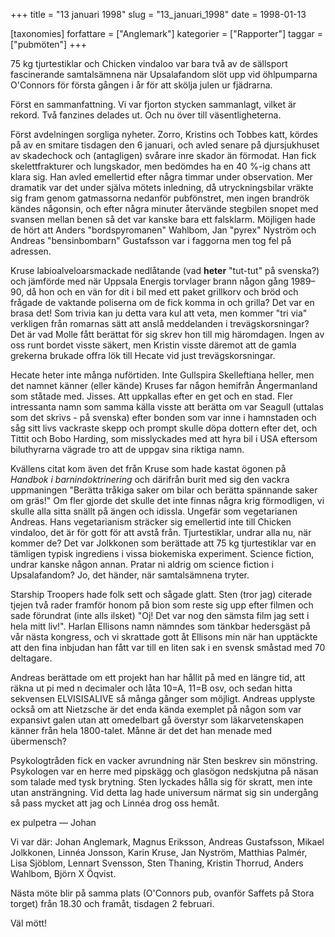 +++
title = "13 januari 1998"
slug = "13_januari_1998"
date = 1998-01-13

[taxonomies]
forfattare = ["Anglemark"]
kategorier = ["Rapporter"]
taggar = ["pubmöten"]
+++

75 kg tjurtestiklar och Chicken vindaloo var bara två av de sällsport fascinerande samtalsämnena när Upsalafandom slöt upp vid öhlpumparna O'Connors för första gången i år för att skölja julen ur fjädrarna.

Först en sammanfattning. Vi var fjorton stycken sammanlagt, vilket är rekord. Två fanzines delades ut. Och nu över till väsentligheterna.

<!-- more -->

Först avdelningen sorgliga nyheter. Zorro, Kristins och Tobbes katt, kördes på av en smitare tisdagen den 6 januari, och avled senare på djursjukhuset av skadechock och (antagligen) svårare inre skador än förmodat. Han fick skelettfrakturer och lungskador, men bedömdes ha en 40 %-ig chans att klara sig. Han avled emellertid efter några timmar under observation. Mer dramatik var det under själva mötets inledning, då utryckningsbilar vräkte sig fram genom gatmassorna nedanför pubfönstret, men ingen brandrök kändes någonsin, och efter några minuter återvände stegbilen snopet med svansen mellan benen så det var kanske bara ett falsklarm. Möjligen hade de hört att Anders "bordspyromanen" Wahlbom, Jan "pyrex" Nyström och Andreas "bensinbombarn" Gustafsson var i faggorna men tog fel på adressen.

Kruse labioalveloarsmackade nedlåtande (vad **heter** "tut-tut" på svenska?) och jämförde med när Uppsala Energis torvlager brann någon gång 1989–90, då hon och en vän for dit i bil med ett paket grillkorv och bröd och frågade de vaktande poliserna om de fick komma in och grilla? Det var en brasa det! Som trivia kan ju detta vara kul att veta, men kommer "tri via" verkligen från romarnas sätt att anslå meddelanden i trevägskorsningar? Det är vad Molle fått berättat för sig skrev hon till mig häromdagen. Ingen av oss runt bordet visste säkert, men Kristin visste däremot att de gamla grekerna brukade offra lök till Hecate vid just trevägskorsningar.

Hecate heter inte många nuförtiden. Inte Gullspira Skelleftiana heller, men det namnet känner (eller kände) Kruses far någon hemifrån Ångermanland som ståtade med. Jisses. Att uppkallas efter en get och en stad. Fler intressanta namn som samma källa visste att berätta om var Seagull (uttalas som det skrivs - på svenska) efter bonden som var inne i hamnstaden och såg sitt livs vackraste skepp och prompt skulle döpa dottern efter det, och Tittit och Bobo Harding, som misslyckades med att hyra bil i USA eftersom biluthyrarna vägrade tro att de uppgav sina riktiga namn.

Kvällens citat kom även det från Kruse som hade kastat ögonen på <em>Handbok i barnindoktrinering</em> och därifrån burit med sig den vackra uppmaningen "Berätta tråkiga saker om bilar och berätta spännande saker om gräs!" Om fler gjorde det skulle det inte finnas några krig förmodligen, vi skulle alla sitta snällt på ängen och idissla. Ungefär som vegetarianen Andreas. Hans vegetarianism sträcker sig emellertid inte till Chicken vindaloo, det är för gott för att avstå från. Tjurtestiklar, undrar alla nu, när kommer de? Det var Jolkkonen som berättade att 75 kg tjurtestiklar var en tämligen typisk ingrediens i vissa biokemiska experiment. Science fiction, undrar kanske någon annan. Pratar ni aldrig om science fiction i Upsalafandom? Jo, det händer, när samtalsämnena tryter.

Starship Troopers hade folk sett och sågade glatt. Sten (tror jag) citerade tjejen två rader framför honom på bion som reste sig upp efter filmen och sade förundrat (inte alls ilsket) "Oj! Det var nog den sämsta film jag sett i hela mitt liv!". Harlan Ellisons namn nämndes som tänkbar hedersgäst på vår nästa kongress, och vi skrattade gott åt Ellisons min när han upptäckte att den fina inbjudan han fått var till en liten sak i en svensk småstad med 70 deltagare.

Andreas berättade om ett projekt han har hållit på med en längre tid, att räkna ut pi med n decimaler och låta 10=A, 11=B osv, och sedan hitta sekvensen ELVISISALIVE så många gånger som möjligt. Andreas upplyste också om att Nietzsche är det enda kända exemplet på någon som var expansivt galen utan att omedelbart gå överstyr som läkarvetenskapen känner från hela 1800-talet. Månne är det det han menade med übermensch?

Psykologtråden fick en vacker avrundning när Sten beskrev sin mönstring. Psykologen var en herre med pipskägg och glasögon nedskjutna på näsan som talade med tysk brytning. Sten lyckades hålla sig för skratt, men inte utan ansträngning. Vid detta lag hade universum närmat sig sin undergång så pass mycket att jag och Linnéa drog oss hemåt.

ex pulpetra
— Johan

Vi var där: Johan Anglemark, Magnus Eriksson, Andreas Gustafsson, Mikael Jolkkonen, Linnéa Jonsson, Karin Kruse, Jan Nyström, Matthias Palmér, Lisa Sjöblom, Lennart Svensson, Sten Thaning, Kristin Thorrud, Anders Wahlbom, Björn X Öqvist.

Nästa möte blir på samma plats (O'Connors pub, ovanför Saffets på Stora torget) från 18.30 och framåt, tisdagen 2 februari.

Väl mött!

